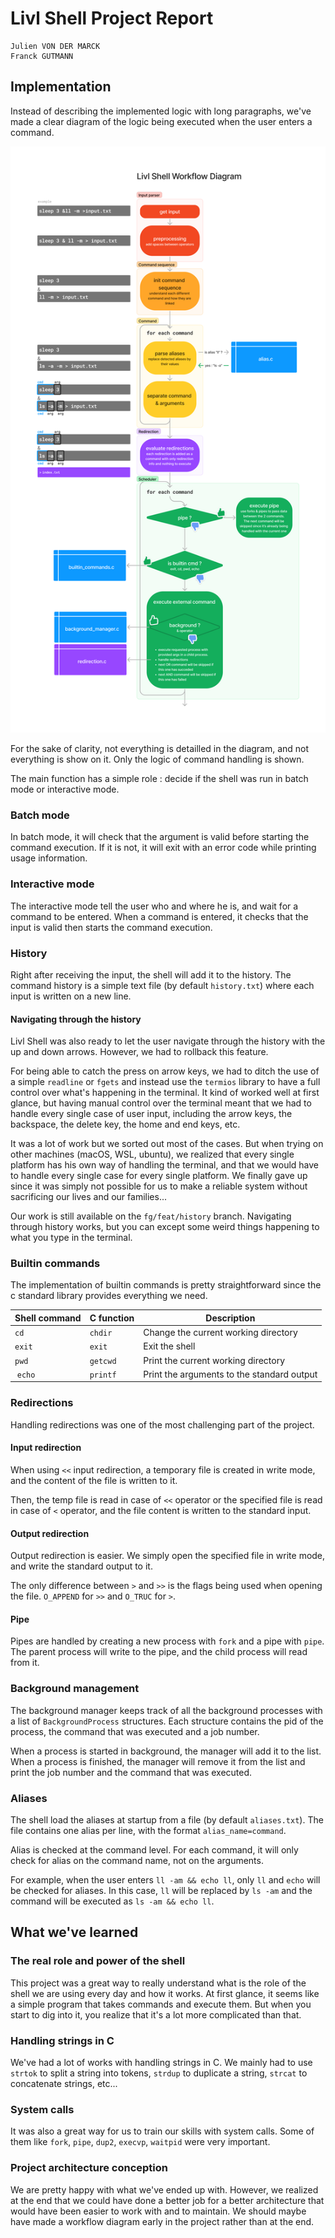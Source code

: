 # Livl Shell Project Report

```
Julien VON DER MARCK
Franck GUTMANN
```

## Implementation

Instead of describing the implemented logic with long paragraphs, we've made a clear diagram of the logic being executed when the user enters a command.

![Livl Shell Workflow Diagram](./workflow_diagram.png)

For the sake of clarity, not everything is detailled in the diagram, and not everything is show on it. Only the logic of command handling is shown.

The main function has a simple role : decide if the shell was run in batch mode or interactive mode.

### Batch mode

In batch mode, it will check that the argument is valid before starting the command execution. If it is not, it will exit with an error code while printing usage information.


### Interactive mode

The interactive mode tell the user who and where he is, and wait for a command to be entered. When a command is entered, it checks that the input is valid then starts the command execution.

### History

Right after receiving the input, the shell will add it to the history. The command history is a simple text file (by default `history.txt`) where each input is written on a new line.

#### Navigating through the history

Livl Shell was also ready to let the user navigate through the history with the up and down arrows. However, we had to rollback this feature.

For being able to catch the press on arrow keys, we had to ditch the use of a simple `readline` or `fgets` and instead use the `termios` library to have a full control over what's happening in the terminal. It kind of worked well at first glance, but having manual control over the terminal meant that we had to handle every single case of user input, including the arrow keys, the backspace, the delete key, the home and end keys, etc.

It was a lot of work but we sorted out most of the cases. But when trying on other machines (macOS, WSL, ubuntu), we realized that every single platform has his own way of handling the terminal, and that we would have to handle every single case for every single platform. We finally gave up since it was simply not possible for us to make a reliable system without sacrificing our lives and our families...

Our work is still available on the `fg/feat/history` branch. Navigating through history works, but you can except some weird things happening to what you type in the terminal.

### Builtin commands

The implementation of builtin commands is pretty straightforward since the c standard library provides everything we need.

| Shell command | C function | Description |
|---------------|------------|-------------|
| `cd` | `chdir` | Change the current working directory |
| `exit` | `exit` | Exit the shell |
| `pwd` | `getcwd` | Print the current working directory |
| `echo` | `printf` | Print the arguments to the standard output |

### Redirections

Handling redirections was one of the most challenging part of the project.

#### Input redirection

When using `<<` input redirection, a temporary file is created in write mode, and the content of the file is written to it. 

Then, the temp file is read in case of `<<` operator or the specified file is read in case of `<` operator, and the file content is written to the standard input.

#### Output redirection

Output redirection is easier. We simply open the specified file in write mode, and write the standard output to it. 

The only difference between `>` and `>>` is the flags being used when opening the file. `O_APPEND` for `>>` and `O_TRUC` for `>`.

#### Pipe

Pipes are handled by creating a new process with `fork` and a pipe with `pipe`. The parent process will write to the pipe, and the child process will read from it.

### Background management

The background manager keeps track of all the background processes with a list of `BackgroundProcess` structures. Each structure contains the pid of the process, the command that was executed and a job number.

When a process is started in background, the manager will add it to the list. When a process is finished, the manager will remove it from the list and print the job number and the command that was executed.

### Aliases

The shell load the aliases at startup from a file (by default `aliases.txt`). The file contains one alias per line, with the format `alias_name=command`.

Alias is checked at the command level. For each command, it will only check for alias on the command name, not on the arguments.

For example, when the user enters `ll -am && echo ll`, only `ll` and `echo` will be checked for aliases. In this case, `ll` will be replaced by `ls -am` and the command will be executed as `ls -am && echo ll`.

## What we've learned

### The real role and power of the shell

This project was a great way to really understand what is the role of the shell we are using every day and how it works. At first glance, it seems like a simple program that takes commands and execute them. But when you start to dig into it, you realize that it's a lot more complicated than that.

### Handling strings in C

We've had a lot of works with handling strings in C. We mainly had to use `strtok` to split a string into tokens, `strdup` to duplicate a string, `strcat` to concatenate strings, etc...

### System calls

It was also a great way for us to train our skills with system calls. Some of them like `fork`, `pipe`, `dup2`, `execvp`, `waitpid` were very important.

### Project architecture conception

We are pretty happy with what we've ended up with. However, we realized at the end that we could have done a better job for a better architecture that would have been easier to work with and to maintain. We should maybe have made a workflow diagram early in the project rather than at the end.
